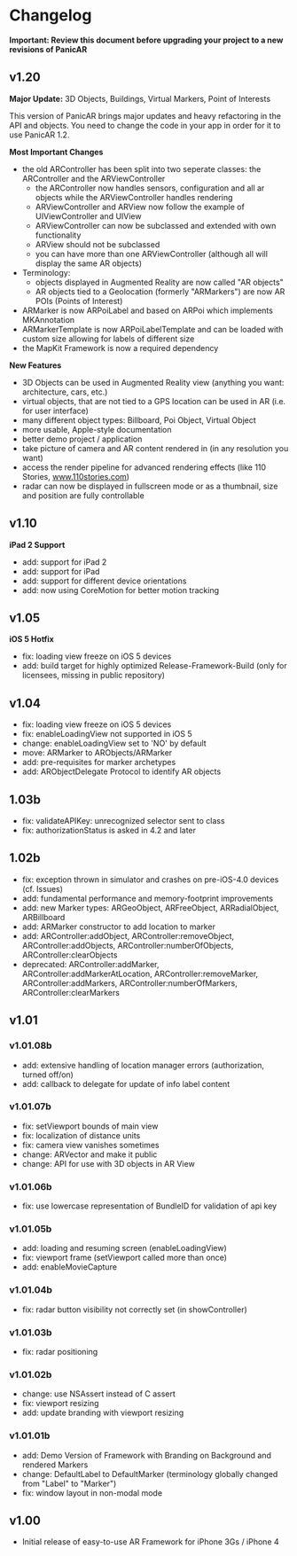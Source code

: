 # Changelog

**Important: Review this document before upgrading your project to a new revisions of PanicAR**

## v1.20

**Major Update:** 3D Objects, Buildings, Virtual Markers, Point of Interests

This version of PanicAR brings major updates and heavy refactoring in the API and objects. You need to change the code in your app in order for it to use PanicAR 1.2.

**Most Important Changes**

- the old ARController has been split into two seperate classes: the ARController and the ARViewController
	- the ARController now handles sensors, configuration and all ar objects while the ARViewController handles rendering
	- ARViewController and ARView now follow the example of UIViewController and UIView
 	- ARViewController can now be subclassed and extended with own functionality
 	- ARView should not be subclassed
	- you can have more than one ARViewController (although all will display the same AR objects)
- Terminology: 
	- objects displayed in Augmented Reality are now called "AR objects"
	- AR objects tied to a Geolocation (formerly "ARMarkers") are now AR POIs (Points of Interest)
- ARMarker is now ARPoiLabel and based on ARPoi which implements MKAnnotation
- ARMarkerTemplate is now ARPoiLabelTemplate and can be loaded with custom size allowing for labels of different size
- the MapKit Framework is now a required dependency

**New Features**

- 3D Objects can be used in Augmented Reality view (anything you want: architecture, cars, etc.)
- virtual objects, that are not tied to a GPS location can be used in AR (i.e. for user interface)
- many different object types: Billboard, Poi Object, Virtual Object
- more usable, Apple-style documentation
- better demo project / application
- take picture of camera and AR content rendered in (in any resolution you want)
- access the render pipeline for advanced rendering effects (like 110 Stories, www.110stories.com)
- radar can now be displayed in fullscreen mode or as a thumbnail, size and position are fully controllable

## v1.10 

**iPad 2 Support**

- add: support for iPad 2
- add: support for iPad
- add: support for different device orientations
- add: now using CoreMotion for better motion tracking


## v1.05

**iOS 5 Hotfix**

- fix: loading view freeze on iOS 5 devices
- add: build target for highly optimized Release-Framework-Build (only for licensees, missing in public repository)


## v1.04

- fix: loading view freeze on iOS 5 devices
- fix: enableLoadingView not supported in iOS 5
- change: enableLoadingView set to 'NO' by default
- move: ARMarker to ARObjects/ARMarker
- add: pre-requisites for marker archetypes
- add: ARObjectDelegate Protocol to identify AR objects

## 1.03b

- fix: validateAPIKey: unrecognized selector sent to class
- fix: authorizationStatus is asked in 4.2 and later

## 1.02b

- fix: exception thrown in simulator and crashes on pre-iOS-4.0 devices (cf. Issues)
- add: fundamental performance and memory-footprint improvements
- add: new Marker types: ARGeoObject, ARFreeObject, ARRadialObject, ARBillboard
- add: ARMarker constructor to add location to marker
- add: ARController:addObject, ARController:removeObject, ARController:addObjects, ARController:numberOfObjects, ARController:clearObjects
- deprecated: ARController:addMarker, ARController:addMarkerAtLocation, ARController:removeMarker, ARController:addMarkers, ARController:numberOfMarkers, ARController:clearMarkers

## v1.01

### v1.01.08b

- add: extensive handling of location manager errors (authorization, turned off/on)
- add: callback to delegate for update of info label content


### v1.01.07b

- fix: setViewport bounds of main view
- fix: localization of distance units
- fix: camera view vanishes sometimes
- change: ARVector and make it public
- change: API for use with 3D objects in AR View


### v1.01.06b

- fix: use lowercase representation of BundleID for validation of api key


### v1.01.05b

- add: loading and resuming screen (enableLoadingView)
- fix: viewport frame (setViewport called more than once)
- add: enableMovieCapture


### v1.01.04b

- fix: radar button visibility not correctly set (in showController)


### v1.01.03b

- fix: radar positioning


### v1.01.02b

- change: use NSAssert instead of C assert
- fix: viewport resizing
- add: update branding with viewport resizing

### v1.01.01b

- add: Demo Version of Framework with Branding on Background and rendered Markers
- change: DefaultLabel to DefaultMarker (terminology globally changed from "Label" to "Marker")
- fix: window layout in non-modal mode

## v1.00

- Initial release of easy-to-use AR Framework for iPhone 3Gs / iPhone 4